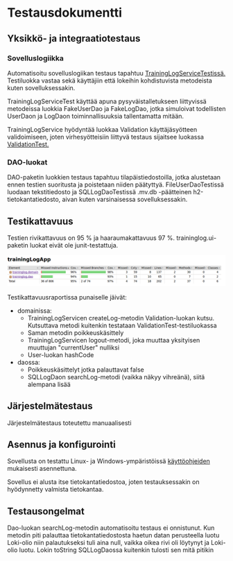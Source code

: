 # Testausdokumentti

## Yksikkö- ja integraatiotestaus

### Sovelluslogiikka

Automatisoitu sovelluslogiikan testaus tapahtuu <a href="https://github.com/ktatu/ohjtekniikka/blob/master/trainingLog/src/test/java/traininglog/domain/TrainingLogServiceTest.java">TrainingLogServiceTestissä.</a> Testiluokka vastaa sekä käyttäjiin että lokeihin kohdistuvista metodeista kuten sovelluksessakin.

TrainingLogServiceTest käyttää apuna pysyväistalletukseen liittyvissä metodeissa luokkia FakeUserDao ja FakeLogDao, jotka simuloivat todellisten UserDaon ja LogDaon toiminnallisuuksia tallentamatta mitään.

TrainingLogService hyödyntää luokkaa Validation käyttäjäsyötteen validoimiseen, joten virhesyötteisiin liittyvä testaus sijaitsee luokassa <a href="https://github.com/ktatu/ohjtekniikka/blob/master/trainingLog/src/test/java/traininglog/domain/ValidationTest.java">ValidationTest.</a>

### DAO-luokat

DAO-paketin luokkien testaus tapahtuu tilapäistiedostoilla, jotka alustetaan ennen testien suoritusta ja poistetaan niiden päätyttyä. FileUserDaoTestissä luodaan tekstitiedosto ja SQLLogDaoTestissä .mv.db -päätteinen h2-tietokantatiedosto, aivan kuten varsinaisessa sovelluksessakin.

## Testikattavuus

Testien rivikattavuus on 95 % ja haaraumakattavuus 97 %. traininglog.ui-paketin luokat eivät ole junit-testattuja.

<img src="https://github.com/ktatu/ohjtekniikka/blob/master/dokumentaatio/kuvat/testikattavuus.png">

Testikattavuusraportissa punaiselle jäivät:
- domainissa:
  - TrainingLogServicen createLog-metodin Validation-luokan kutsu. Kutsuttava metodi kuitenkin testataan ValidationTest-testiluokassa
  - Saman metodin poikkeuskäsittely
  - TrainingLogServicen logout-metodi, joka muuttaa yksityisen muuttujan "currentUser" nulliksi
  - User-luokan hashCode
- daossa:
  - Poikkeuskäsittelyt jotka palauttavat false
  - SQLLogDaon searchLog-metodi (vaikka näkyy vihreänä), siitä alempana lisää
  
## Järjestelmätestaus

Järjestelmätestaus toteutettu manuaalisesti

## Asennus ja konfigurointi

Sovellusta on testattu Linux- ja Windows-ympäristöissä <a href="https://github.com/ktatu/ohjtekniikka/blob/master/dokumentaatio/kayttoohje.md">käyttöohjeiden</a> mukaisesti asennettuna.

Sovellus ei alusta itse tietokantatiedostoa, joten testauksessakin on hyödynnetty valmista tietokantaa.

## Testausongelmat

Dao-luokan searchLog-metodin automatisoitu testaus ei onnistunut. Kun metodin piti palauttaa tietokantatiedostosta haetun datan perusteella luotu Loki-olio niin palautukseksi tuli aina null, vaikka oikea rivi oli löytynyt ja Loki-olio luotu. Lokin toString SQLLogDaossa kuitenkin tulosti sen mitä pitikin
